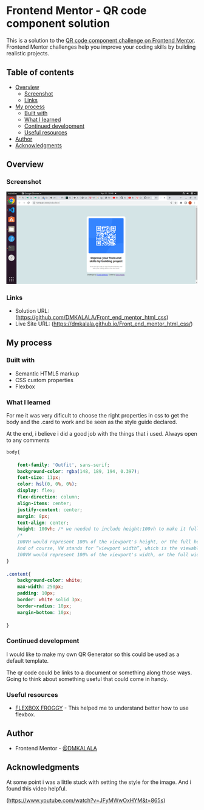 # Frontend Mentor - QR code component solution

This is a solution to the [QR code component challenge on Frontend Mentor](https://www.frontendmentor.io/challenges/qr-code-component-iux_sIO_H). Frontend Mentor challenges help you improve your coding skills by building realistic projects. 

## Table of contents

- [Overview](#overview)
  - [Screenshot](#screenshot)
  - [Links](#links)
- [My process](#my-process)
  - [Built with](#built-with)
  - [What I learned](#what-i-learned)
  - [Continued development](#continued-development)
  - [Useful resources](#useful-resources)
- [Author](#author)
- [Acknowledgments](#acknowledgments)


## Overview

### Screenshot

![](./Screenshot.png)



### Links

- Solution URL: (https://github.com/DMKALALA/Front_end_mentor_html_css)
- Live Site URL: (https://dmkalala.github.io/Front_end_mentor_html_css/)

## My process

### Built with

- Semantic HTML5 markup
- CSS custom properties
- Flexbox


### What I learned

For me it was very dificult to choose the right properties in css to get the body and the .card to work and be seen as the style guide declared.

At the end, i believe i did a good job with the things that i used.
Always open to any comments


```css
body{
    
    font-family: 'Outfit', sans-serif;
    background-color: rgba(148, 189, 194, 0.397);
    font-size: 11px;
    color: hsl(0, 0%, 0%);
    display: flex;
    flex-direction: column;
    align-items: center;
    justify-content: center;
    margin: 8px;
    text-align: center;
    height: 100vh; /* we needed to include height:100vh to make it full  another way you do it is by making body,html{ height:100%;}*/
    /*
    100VH would represent 100% of the viewport's height, or the full height of the screen. 
    And of course, VW stands for “viewport width”, which is the viewable screen's width. 
    100VW would represent 100% of the viewport's width, or the full width of the screen.*/
}

.content{
    background-color: white;
    max-width: 250px;
    padding: 10px;
    border: white solid 3px;
    border-radius: 10px;
    margin-bottom: 10px;
    
}


```

### Continued development

I would like to make my own QR Generator so this could be used as a default template.

The qr code could be links to a document or something along those ways. Going to think about something useful that could come in handy.

### Useful resources

- [FLEXBOX FROGGY](https://flexboxfroggy.com/#es) - This helped me to understand better how to use flexbox.


## Author

- Frontend Mentor - [@DMKALALA](https://www.frontendmentor.io/profile/DMKALALA)

## Acknowledgments


At some point i was a little stuck with setting the style for the image. And i found this video helpful.

(https://www.youtube.com/watch?v=JFyMWwOxHYM&t=865s)
